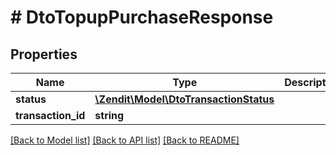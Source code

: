 # # DtoTopupPurchaseResponse

## Properties

Name | Type | Description | Notes
------------ | ------------- | ------------- | -------------
**status** | [**\Zendit\Model\DtoTransactionStatus**](DtoTransactionStatus.md) |  | [optional]
**transaction_id** | **string** |  | [optional]

[[Back to Model list]](../../README.md#models) [[Back to API list]](../../README.md#endpoints) [[Back to README]](../../README.md)
